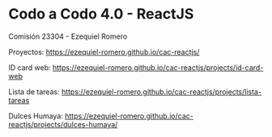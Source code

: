 # Codo a Codo 4.0 - ReactJS
Comisión 23304 - Ezequiel Romero

Proyectos:
https://ezequiel-romero.github.io/cac-reactjs/

ID card web:
https://ezequiel-romero.github.io/cac-reactjs/projects/id-card-web

Lista de tareas:
https://ezequiel-romero.github.io/cac-reactjs/projects/lista-tareas

Dulces Humaya:
https://ezequiel-romero.github.io/cac-reactjs/projects/dulces-humaya/

